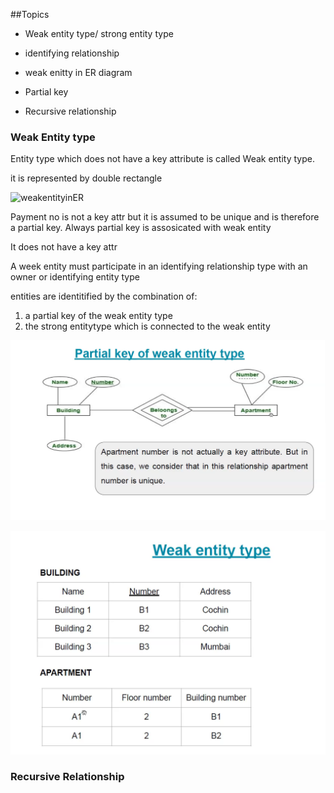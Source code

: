 ##Topics

- Weak entity type/ strong entity type

- identifying relationship

- weak enitty in ER diagram

- Partial key

- Recursive relationship

### Weak Entity type

Entity type which does not have a key attribute is called Weak entity type.

it is represented by double rectangle

![weakentityinER](./img/weakentityinER)

Payment no is not a key attr but it is assumed to be unique and is therefore a partial key.
Always partial key is assosicated with weak entity

It does not have a key attr

A week entity must participate in an identifying relationship type with an owner or identifying entity type

entities are identitified by the  combination of: 

1. a partial key of the weak entity type
2. the strong entitytype which is connected to the weak entity

![partialkeywhichisnotunique](./img/partialkeywhichisnotunique.png)

![partialkeywhichisnotunique2](./img/partialkeywhichisnotunique2.png)

### Recursive Relationship





